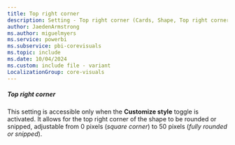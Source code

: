 ```yaml
---
title: Top right corner
description: Setting - Top right corner (Cards, Shape, Top right corner)
author: JaedenArmstrong
ms.author: miguelmyers
ms.service: powerbi
ms.subservice: pbi-corevisuals
ms.topic: include
ms.date: 10/04/2024
ms.custom: include file - variant
LocalizationGroup: core-visuals
---
```

##### Top right corner

This setting is accessible only when the **Customize style** toggle is activated. It allows for the top right corner of the shape to be rounded or snipped, adjustable from 0 pixels (*square corner*) to 50 pixels (*fully rounded or snipped*).
